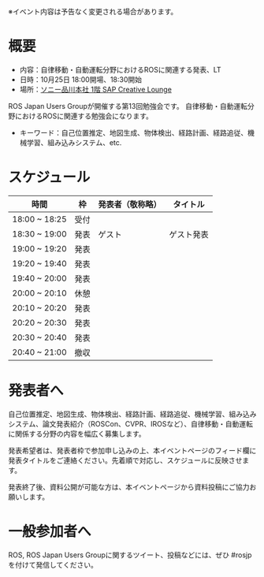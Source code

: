※イベント内容は予告なく変更される場合があります。

# 概要

- 内容：自律移動・自動運転分野におけるROSに関連する発表、LT
- 日時：10月25日 18:00開場、18:30開始
- 場所：[ソニー品川本社 1階 SAP Creative Lounge](https://www.google.co.jp/maps/place/%E3%80%92108-0075+%E6%9D%B1%E4%BA%AC%E9%83%BD%E6%B8%AF%E5%8C%BA%E6%B8%AF%E5%8D%97%EF%BC%91%E4%B8%81%E7%9B%AE%EF%BC%97%E2%88%92%EF%BC%91/@35.6311655,139.7414232,17z/data=!3m1!4b1!4m5!3m4!1s0x60188a4f8afabee7:0x6c494d0bc560ae16!8m2!3d35.6311655!4d139.7436119)

ROS Japan Users Groupが開催する第13回勉強会です。
自律移動・自動運転分野におけるROSに関連する勉強会になります。

- キーワード：自己位置推定、地図生成、物体検出、経路計画、経路追従、機械学習、組み込みシステム、etc.

# スケジュール

時間 | 枠                 | 発表者（敬称略） | タイトル
------|---------------|---------|----
18:00 ~ 18:25 | 受付 |  |
18:30 ~ 19:00 | 発表 | ゲスト | ゲスト発表
19:00 ~ 19:20 | 発表 | |
19:20 ~ 19:40 | 発表 | |
19:40 ~ 20:00 | 発表 | |
20:00 ~ 20:10 | 休憩 | |
20:10 ~ 20:20 | 発表 | |
20:20 ~ 20:30 | 発表 | |
20:30 ~ 20:40 | 発表 | |
20:40 ~ 21:00 | 撤収 | |

# 発表者へ
自己位置推定、地図生成、物体検出、経路計画、経路追従、機械学習、組み込みシステム、論文発表紹介（ROSCon、CVPR、IROSなど）、自律移動・自動運転に関係する分野の内容を幅広く募集します。

発表希望者は、発表者枠で参加申し込みの上、本イベントページのフィード欄に発表タイトルをご連絡ください。先着順で対応し、スケジュールに反映させます。

発表終了後、資料公開が可能な方は、本イベントページから資料投稿にご協力お願いします。

# 一般参加者へ
ROS, ROS Japan Users Groupに関するツイート、投稿などには、ぜひ #rosjp を付けて発信してください。

